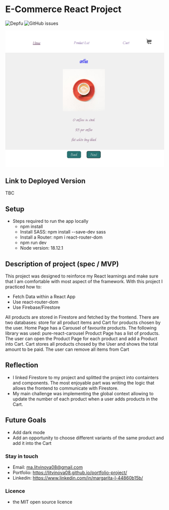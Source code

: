 # E-Commerce React Project

![Depfu](https://img.shields.io/depfu/litvinova08/e-commerce-react)
![GitHub issues](https://img.shields.io/github/issues/username/repo)

![project screenshot](./e-store/src/assets/screenshot.png)

## Link to Deployed Version

TBC

## Setup

- Steps required to run the app locally
  - npm install
  - Install SASS: npm install --save-dev sass
  - Install a Router: npm i react-router-dom
  - npm run dev
  - Node version: 18.12.1

## Description of project (spec / MVP)

This project was designed to reinforce my React learnings and make sure that I am comfortable with most aspect of the framework. With this project I practiced how to:

- Fetch Data within a React App
- Use react-router-dom
- Use Firebase/Firestore

All products are stored in Firestore and fetched by the frontend. There are two databases: store for all product items and Cart for products chosen by the user.
Home Page has a Carousel of favourite products. The following library was used: pure-react-carousel
Product Page has a list of products. The user can open the Product Page for each product and add a Product into Cart.
Cart stores all products chosed by the User and shows the total amount to be paid. The user can remove all items from Cart

## Reflection

- I linked Firestore to my project and splitted the project into containters and components. The most enjoyable part was writing the logic that allows the frontend to communicate with Firestore.
- My main challenge was implementing the global context allowing to update the number of each product when a user adds products in the Cart.

## Future Goals

- Add dark mode
- Add an opportunity to choose different variants of the same product and add it into the Cart

### Stay in touch

- Email: ma.litvinova08@gmail.com
- Portfolio: https://litvinova08.github.io/portfolio-project/
- Linkedin: https://www.linkedin.com/in/margarita-l-44860b15b/

### Licence

- the MIT open source licence
